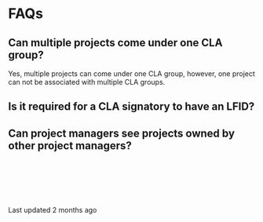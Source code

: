 # FAQs

## Can multiple projects come under one CLA group? <a id="can-multiple-projects-come-under-one-cla-group"></a>

Yes, multiple projects can come under one CLA group, however, one project can not be associated with multiple CLA groups.

## Is it required for a CLA signatory to have an LFID? <a id="is-it-required-for-a-cla-signatory-to-have-an-lfid"></a>

## Can project managers see projects owned by other project managers? <a id="can-project-managers-see-projects-owned-by-other-project-managers"></a>

​

​

​

Last updated 2 months ago

